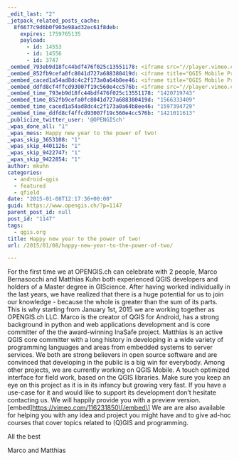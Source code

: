 ```yaml
---
_edit_last: "2"
_jetpack_related_posts_cache:
  8f6677c9d6b0f903e98ad32ec61f8deb:
    expires: 1759765135
    payload:
      - id: 14553
      - id: 14556
      - id: 3747
_oembed_793eb9d18fc44bdf476f025c13551178: <iframe src="//player.vimeo.com/video/116231850" width="584" height="329" frameborder="0" title="QGIS Mobile Preview" webkitallowfullscreen mozallowfullscreen allowfullscreen></iframe>
_oembed_852fb9cefa0fc8041d727a688380419d: <iframe title="QGIS Mobile Preview" src="https://player.vimeo.com/video/116231850?dnt=1&app_id=122963" width="664" height="374" frameborder="0" allow="autoplay; fullscreen" allowfullscreen></iframe>
_oembed_caced1a54ad8dc4c2f173a0a64b8ee46: <iframe title="QGIS Mobile Preview" src="https://player.vimeo.com/video/116231850?dnt=1&amp;app_id=122963" width="750" height="422" frameborder="0" allow="autoplay; fullscreen" allowfullscreen></iframe>
_oembed_ddfd8cf4ffcd93007f19c560e4cc576b: <iframe src="//player.vimeo.com/video/116231850" width="550" height="309" frameborder="0" title="QGIS Mobile Preview" webkitallowfullscreen mozallowfullscreen allowfullscreen></iframe>
_oembed_time_793eb9d18fc44bdf476f025c13551178: "1420719743"
_oembed_time_852fb9cefa0fc8041d727a688380419d: "1566333409"
_oembed_time_caced1a54ad8dc4c2f173a0a64b8ee46: "1597394729"
_oembed_time_ddfd8cf4ffcd93007f19c560e4cc576b: "1421011613"
_publicize_twitter_user: '@OPENGISch'
_wpas_done_all: "1"
_wpas_mess: Happy new year to the power of two!
_wpas_skip_3653108: "1"
_wpas_skip_4401126: "1"
_wpas_skip_9422747: "1"
_wpas_skip_9422854: "1"
author: mkuhn
categories:
  - android-qgis
  - featured
  - qfield
date: "2015-01-08T12:17:36+00:00"
guid: https://www.opengis.ch/?p=1147
parent_post_id: null
post_id: "1147"
tags:
  - qgis.org
title: Happy new year to the power of two!
url: /2015/01/08/happy-new-year-to-the-power-of-two/

---
```

For the first time we at OPENGIS.ch can celebrate with 2 people, Marco Bernasocchi and Matthias Kuhn both experienced QGIS developers and holders of a Master degree in GIScience.
After having worked individually in the last years, we have realized that there is a huge potential for us to join our knowledge - because the whole is greater than the sum of its parts. This is why starting from January 1st, 2015 we are working together as OPENGIS.ch LLC.
Marco is the creator of QGIS for Android, has a strong background in python and web applications development and is core committer of the the award-winning InaSafe project.
Matthias is an active QGIS core committer with a long history in developing in a wide variety of programming languages and areas from embedded systems to server services.
We both are strong believers in open source software and are convinced that developing in the public is a big win for everybody.
Among other projects, we are currently working on QGIS Mobile. A touch optimized interface for field work, based on the QGIS libraries. Make sure you keep an eye on this project as it is in its infancy but growing very fast.
If you have a use-case for it and would like to support its development don’t hesitate contacting us. We will happily provide you with a preview version.
\[embed\]https://vimeo.com/116231850\[/embed\]
We are are also available for helping you with any idea and project you might have and to give ad-hoc courses that cover topics related to (Q)GIS and programming.

All the best

Marco and Matthias
